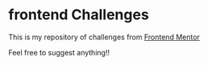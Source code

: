 # frontend Challenges
This is my repository of challenges from [Frontend Mentor](https://frontendmentor.io)
<p>Feel free to suggest anything!!</p>

